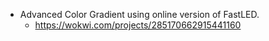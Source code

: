   * Advanced Color Gradient using online version of FastLED.
    * https://wokwi.com/projects/285170662915441160